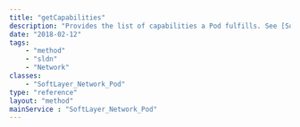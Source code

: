 ```yaml
---
title: "getCapabilities"
description: "Provides the list of capabilities a Pod fulfills. See [SoftLayer_Network_Pod::listCapabilities](reference/services/SoftLayer_Network_Pod/listCapabilities) for more information on capabilities. "
date: "2018-02-12"
tags:
    - "method"
    - "sldn"
    - "Network"
classes:
    - "SoftLayer_Network_Pod"
type: "reference"
layout: "method"
mainService : "SoftLayer_Network_Pod"
---
```

